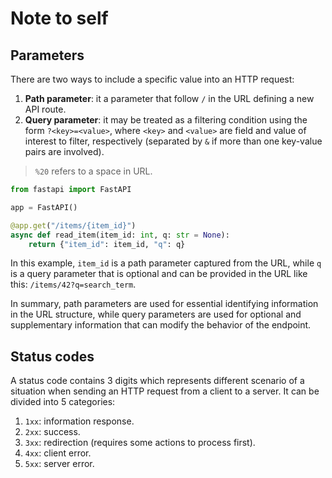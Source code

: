 # Note to self

## Parameters
There are two ways to include a specific value into an HTTP request:
1. **Path parameter**: it a parameter that follow `/` in the URL defining a new API route.
2. **Query parameter**: it may be treated as a filtering condition using the form `?<key>=<value>`, where `<key>` and `<value>` are field and value of interest to filter, respectively (separated by `&` if more than one key-value pairs are involved).

> `%20` refers to a space in URL.

```python
from fastapi import FastAPI

app = FastAPI()

@app.get("/items/{item_id}")
async def read_item(item_id: int, q: str = None):
    return {"item_id": item_id, "q": q}
```

In this example, `item_id` is a path parameter captured from the URL, while `q` is a query parameter that is optional and can be provided in the URL like this: `/items/42?q=search_term`.

In summary, path parameters are used for essential identifying information in the URL structure, while query parameters are used for optional and supplementary information that can modify the behavior of the endpoint.

## Status codes
A status code contains 3 digits which represents different scenario of a situation when sending an HTTP request from a client to a server. It can be divided into 5 categories:
1. `1xx`: information response.
2. `2xx`: success.
3. `3xx`: redirection (requires some actions to process first).
4. `4xx`: client error.
5. `5xx`: server error.
